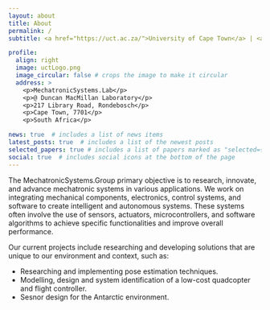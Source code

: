```yaml
---
layout: about
title: About
permalink: /
subtitle: <a href="https://uct.ac.za/">University of Cape Town</a> | <a href="https://ebe.uct.ac.za/departments-departmental-overview/department-mechanical-engineering">Department of Mechanical Engineering</a>

profile:
  align: right
  image: uctLogo.png
  image_circular: false # crops the image to make it circular
  address: >
    <p>MechatronicSystems.Lab</p>
    <p>@ Duncan MacMillan Laboratory</p>
    <p>217 Library Road, Rondebosch</p>
    <p>Cape Town, 7701</p>
    <p>South Africa</p>

news: true  # includes a list of news items
latest_posts: true  # includes a list of the newest posts
selected_papers: true # includes a list of papers marked as "selected={true}"
social: true  # includes social icons at the bottom of the page
---
```

The MechatronicSystems.Group primary objective is to research, innovate, and advance mechatronic systems in various applications. We work on integrating mechanical components, electronics, control systems, and software to create intelligent and autonomous systems. These systems often involve the use of sensors, actuators, microcontrollers, and software algorithms to achieve specific functionalities and improve overall performance.

Our current projects include researching and developing solutions that are unique to our environment and context, such as:
- Researching and implementing pose estimation techniques.
- Modelling, design and system identification of a low-cost quadcopter and flight controller.
- Sesnor design for the Antarctic environment.

